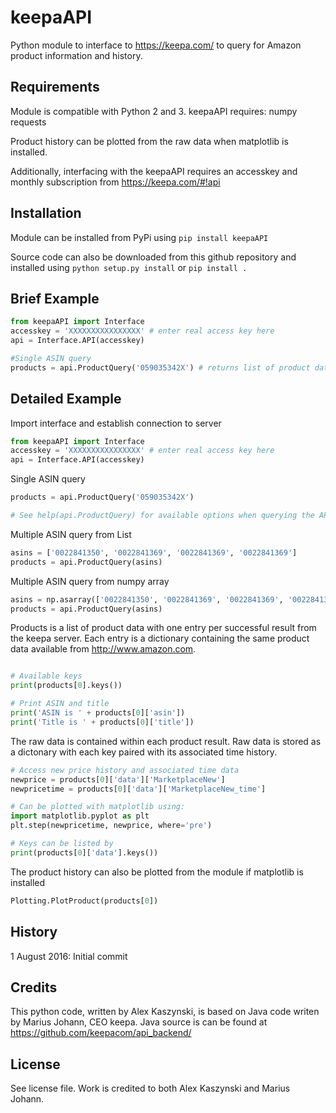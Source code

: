 # keepaAPI

Python module to interface to <https://keepa.com/> to query for Amazon product information and history.

## Requirements

Module is compatible with Python 2 and 3.  keepaAPI requires:
    numpy
    requests

Product history can be plotted from the raw data when matplotlib is installed.

Additionally, interfacing with the keepaAPI requires an accesskey and monthly subscription from <https://keepa.com/#!api>

## Installation

Module can be installed from PyPi using `pip install keepaAPI`

Source code can also be downloaded from this github repository and installed using `python setup.py install` or `pip install .`

## Brief Example
```python
from keepaAPI import Interface
accesskey = 'XXXXXXXXXXXXXXXX' # enter real access key here
api = Interface.API(accesskey)

#Single ASIN query
products = api.ProductQuery('059035342X') # returns list of product data
```

## Detailed Example

Import interface and establish connection to server
```python
from keepaAPI import Interface
accesskey = 'XXXXXXXXXXXXXXXX' # enter real access key here
api = Interface.API(accesskey)
```

Single ASIN query
```python
products = api.ProductQuery('059035342X')

# See help(api.ProductQuery) for available options when querying the API

```

Multiple ASIN query from List
```python
asins = ['0022841350', '0022841369', '0022841369', '0022841369']
products = api.ProductQuery(asins)
```

Multiple ASIN query from numpy array
```python
asins = np.asarray(['0022841350', '0022841369', '0022841369', '0022841369'])
products = api.ProductQuery(asins)
```

Products is a list of product data with one entry per successful result from the keepa server.  Each entry is a dictionary containing the same product data available from <http://www.amazon.com>.
```python

# Available keys
print(products[0].keys())

# Print ASIN and title
print('ASIN is ' + products[0]['asin'])
print('Title is ' + products[0]['title'])
```

The raw data is contained within each product result.  Raw data is stored as a dictonary with each key paired with its associated time history.
```python
# Access new price history and associated time data
newprice = products[0]['data']['MarketplaceNew']
newpricetime = products[0]['data']['MarketplaceNew_time']

# Can be plotted with matplotlib using:
import matplotlib.pyplot as plt
plt.step(newpricetime, newprice, where='pre')

# Keys can be listed by
print(products[0]['data'].keys())
```

The product history can also be plotted from the module if matplotlib is installed
```python
Plotting.PlotProduct(products[0])
```



## History

1 August 2016: Initial commit

## Credits

This python code, written by Alex Kaszynski, is based on Java code writen by Marius Johann, CEO keepa.  Java source is can be found at <https://github.com/keepacom/api_backend/>

## License

See license file.  Work is credited to both Alex Kaszynski and Marius Johann.
